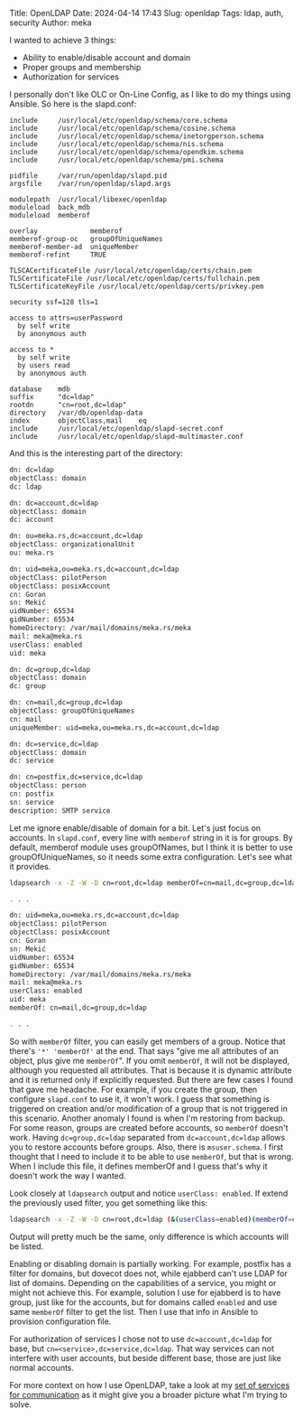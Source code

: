 Title: OpenLDAP
Date: 2024-04-14 17:43
Slug: openldap
Tags: ldap, auth, security
Author: meka

I wanted to achieve 3 things:

* Ability to enable/disable account and domain
* Proper groups and membership
* Authorization for services

I personally don't like OLC or On-Line Config, as I like to do my things using
Ansible. So here is the slapd.conf:

```
include		/usr/local/etc/openldap/schema/core.schema
include		/usr/local/etc/openldap/schema/cosine.schema
include		/usr/local/etc/openldap/schema/inetorgperson.schema
include		/usr/local/etc/openldap/schema/nis.schema
include		/usr/local/etc/openldap/schema/opendkim.schema
include		/usr/local/etc/openldap/schema/pmi.schema

pidfile		/var/run/openldap/slapd.pid
argsfile	/var/run/openldap/slapd.args

modulepath	/usr/local/libexec/openldap
moduleload	back_mdb
moduleload	memberof

overlay	    		memberof
memberof-group-oc	groupOfUniqueNames
memberof-member-ad	uniqueMember
memberof-refint		TRUE

TLSCACertificateFile /usr/local/etc/openldap/certs/chain.pem
TLSCertificateFile /usr/local/etc/openldap/certs/fullchain.pem
TLSCertificateKeyFile /usr/local/etc/openldap/certs/privkey.pem

security ssf=128 tls=1

access to attrs=userPassword
  by self write
  by anonymous auth

access to *
  by self write
  by users read
  by anonymous auth

database	mdb
suffix		"dc=ldap"
rootdn		"cn=root,dc=ldap"
directory	/var/db/openldap-data
index		objectClass,mail	eq
include		/usr/local/etc/openldap/slapd-secret.conf
include		/usr/local/etc/openldap/slapd-multimaster.conf
```

And this is the interesting part of the directory:
```sh
dn: dc=ldap
objectClass: domain
dc: ldap

dn: dc=account,dc=ldap
objectClass: domain
dc: account

dn: ou=meka.rs,dc=account,dc=ldap
objectClass: organizationalUnit
ou: meka.rs

dn: uid=meka,ou=meka.rs,dc=account,dc=ldap
objectClass: pilotPerson
objectClass: posixAccount
cn: Goran
sn: Mekić
uidNumber: 65534
gidNumber: 65534
homeDirectory: /var/mail/domains/meka.rs/meka
mail: meka@meka.rs
userClass: enabled
uid: meka

dn: dc=group,dc=ldap
objectClass: domain
dc: group

dn: cn=mail,dc=group,dc=ldap
objectClass: groupOfUniqueNames
cn: mail
uniqueMember: uid=meka,ou=meka.rs,dc=account,dc=ldap

dn: dc=service,dc=ldap
objectClass: domain
dc: service

dn: cn=postfix,dc=service,dc=ldap
objectClass: person
cn: postfix
sn: service
description: SMTP service
```

Let me ignore enable/disable of domain for a bit. Let's just focus on accounts.
In `slapd.conf`, every line with `memberof` string in it is for groups. By
default, memberof module uses groupOfNames, but I think it is better to use
groupOfUniqueNames, so it needs some extra configuration. Let's see what it
provides.

```sh
ldapsearch -x -Z -W -D cn=root,dc=ldap memberOf=cn=mail,dc=group,dc=ldap '*' 'memberOf'

. . .

dn: uid=meka,ou=meka.rs,dc=account,dc=ldap
objectClass: pilotPerson
objectClass: posixAccount
cn: Goran
sn: Mekić
uidNumber: 65534
gidNumber: 65534
homeDirectory: /var/mail/domains/meka.rs/meka
mail: meka@meka.rs
userClass: enabled
uid: meka
memberOf: cn=mail,dc=group,dc=ldap

. . .
```

So with `memberOf` filter, you can easily get members of a group. Notice that
there's `'*' 'memberOf'` at the end. That says "give me all attributes of an
object, plus give me `memberOf`". If you omit `memberOf`, it will not be
displayed, although you requested all attributes. That is because it is dynamic
attribute and it is returned only if explicitly requested. But there are few
cases I found that gave me headache. For example, if you create the group, then
configure `slapd.conf` to use it, it won't work. I guess that something is
triggered on creation and/or modification of a group that is not triggered in
this scenario. Another anomaly I found is when I'm restoring from backup. For
some reason, groups are created before accounts, so `memberOf` doesn't work.
Having `dc=group,dc=ldap` separated from `dc=account,dc=ldap` allows you to
restore accounts before groups. Also, there is `msuser.schema`. I first thought
that I need to include it to be able to use `memberOf`, but that is wrong. When
I include this file, it defines memberOf and I guess that's why it doesn't work
the way I wanted.

Look closely at `ldapsearch` output and notice `userClass: enabled`. If extend
the previously used filter, you get something like this:
```sh
ldapsearch -x -Z -W -D cn=root,dc=ldap (&(userClass=enabled)(memberOf=cn=mail,dc=group,dc=ldap)) '*' 'memberOf'
```
Output will pretty much be the same, only difference is which accounts will be
listed.

Enabling or disabling domain is partially working. For example, postfix has a
filter for domains, but dovecot does not, while ejabberd can't use LDAP for list
of domains. Depending on the capabilities of a service, you might or might not
achieve this. For example, solution I use for ejabberd is to have group, just
like for the accounts, but for domains called `enabled` and use same `memberOf`
filter to get the list. Then I use that info in Ansible to provision
configuration file.

For authorization of services I chose not to use `dc=account,dc=ldap` for base,
but `cn=<service>,dc=service,dc=ldap`. That way services can not interfere with
user accounts, but beside different base, those are just like normal accounts.

For more context on how I use OpenLDAP, take a look at my [set of services for
communication](https://github.com/mekanix/comms) as it might give you a broader
picture what I'm trying to solve.
